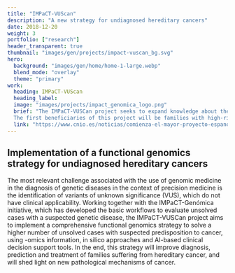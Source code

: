 ```yaml
---
title: "IMPaCT-VUScan"
description: "A new strategy for undiagnosed hereditary cancers"
date: 2018-12-20
weight: 3
portfolio: ["research"]
header_transparent: true
thumbnail: "images/gen/projects/impact-vuscan_bg.svg"
hero:
  background: "images/gen/home/home-1-large.webp"
  blend_mode: "overlay"
  theme: "primary"
work:
  heading: IMPaCT-VUScan
  heading_label:
  image: "images/projects/impact_genomica_logo.png"
  brief: "The IMPaCT-VUSCan project seeks to expand knowledge about the genetic variants that affect cancer predisposition. The project is co-led by the Spanish National Cancer Research Center (CNIO) and the Bellvitge Biomedical Research Institute/Catalan Institute of Oncology (IDIBELL/ICO), and involving seven other Spanish research centers. 
  The first beneficiaries of this project will be families with high-risk genes that are passed down from parents to children, presenting therefore more cases of cancer than usual. IMPaCT-VUSCan will collect and analyse in-depth data from more than three hundred families with cases of familial cancer from all over Spain."
  link: "https://www.cnio.es/noticias/comienza-el-mayor-proyecto-espanol-para-identificar-genes-que-aumentan-el-riesgo-de-desarrollar-cancer/"
---
```


## Implementation of a functional genomics strategy for undiagnosed hereditary cancers

The most relevant challenge associated with the use of genomic medicine in the diagnosis of genetic diseases in the context of precision medicine is the identification of variants of unknown significance (VUS), which do not have clinical applicability.
Working together with the IMPaCT-Genómica initiative, which has developed the basic workflows to evaluate unsolved cases with a suspected genetic disease, the IMPaCT-VUSCan project aims to implement a comprehensive functional genomics strategy to solve a higher number of unsolved cases with suspected predisposition to cancer, using -omics information, in silico approaches and AI-based clinical decision support tools. In the end, this strategy will improve diagnosis, prediction and treatment of families suffering from hereditary cancer, and will shed light on new pathological mechanisms of cancer.
